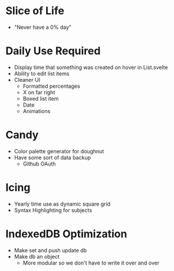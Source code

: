 # Slice of Life
- "Never have a 0% day"

# Daily Use Required
  - Display time that something was created on hover in List.svelte
  - Ability to edit list items
  - Cleaner UI
    - Formatted percentages
    - X on far right
    - Boxed list item
    - Date
    - Animations
# Candy
  - Color palette generator for doughnut
  - Have some sort of data backup
    - Github OAuth
  
# Icing
  - Yearly time use as dynamic square grid
  - Syntax Highlighting for subjects

# IndexedDB Optimization
  - Make set and push update db
  - Make db an object
    - More modular so we don't have to write it over and over